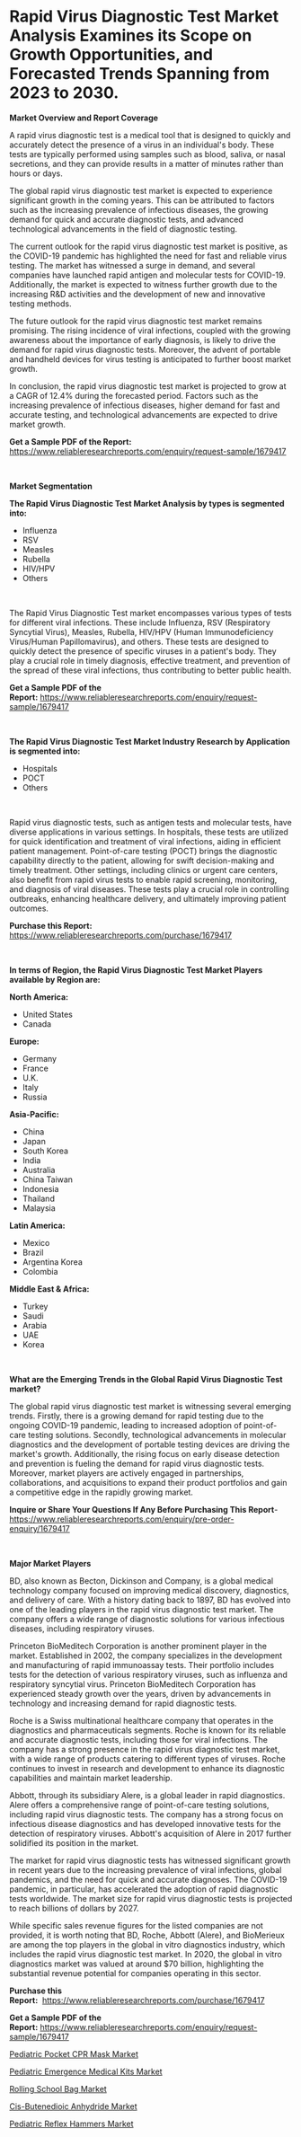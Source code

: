 <p><h1>Rapid Virus Diagnostic Test Market Analysis Examines its Scope on Growth Opportunities, and Forecasted Trends Spanning from 2023 to 2030.</h1></p><p><strong>Market Overview and Report Coverage</strong></p>
<p><p>A rapid virus diagnostic test is a medical tool that is designed to quickly and accurately detect the presence of a virus in an individual's body. These tests are typically performed using samples such as blood, saliva, or nasal secretions, and they can provide results in a matter of minutes rather than hours or days.</p><p>The global rapid virus diagnostic test market is expected to experience significant growth in the coming years. This can be attributed to factors such as the increasing prevalence of infectious diseases, the growing demand for quick and accurate diagnostic tests, and advanced technological advancements in the field of diagnostic testing.</p><p>The current outlook for the rapid virus diagnostic test market is positive, as the COVID-19 pandemic has highlighted the need for fast and reliable virus testing. The market has witnessed a surge in demand, and several companies have launched rapid antigen and molecular tests for COVID-19. Additionally, the market is expected to witness further growth due to the increasing R&D activities and the development of new and innovative testing methods.</p><p>The future outlook for the rapid virus diagnostic test market remains promising. The rising incidence of viral infections, coupled with the growing awareness about the importance of early diagnosis, is likely to drive the demand for rapid virus diagnostic tests. Moreover, the advent of portable and handheld devices for virus testing is anticipated to further boost market growth.</p><p>In conclusion, the rapid virus diagnostic test market is projected to grow at a CAGR of 12.4% during the forecasted period. Factors such as the increasing prevalence of infectious diseases, higher demand for fast and accurate testing, and technological advancements are expected to drive market growth.</p></p>
<p><strong>Get a Sample PDF of the Report:</strong> <a href="https://www.reliableresearchreports.com/enquiry/request-sample/1679417">https://www.reliableresearchreports.com/enquiry/request-sample/1679417</a></p>
<p>&nbsp;</p>
<p><strong>Market Segmentation</strong></p>
<p><strong>The Rapid Virus Diagnostic Test Market Analysis by types is segmented into:</strong></p>
<p><ul><li>Influenza</li><li>RSV</li><li>Measles</li><li>Rubella</li><li>HIV/HPV</li><li>Others</li></ul></p>
<p>&nbsp;</p>
<p><p>The Rapid Virus Diagnostic Test market encompasses various types of tests for different viral infections. These include Influenza, RSV (Respiratory Syncytial Virus), Measles, Rubella, HIV/HPV (Human Immunodeficiency Virus/Human Papillomavirus), and others. These tests are designed to quickly detect the presence of specific viruses in a patient's body. They play a crucial role in timely diagnosis, effective treatment, and prevention of the spread of these viral infections, thus contributing to better public health.</p></p>
<p><strong>Get a Sample PDF of the Report:</strong>&nbsp;<a href="https://www.reliableresearchreports.com/enquiry/request-sample/1679417">https://www.reliableresearchreports.com/enquiry/request-sample/1679417</a></p>
<p>&nbsp;</p>
<p><strong>The Rapid Virus Diagnostic Test Market Industry Research by Application is segmented into:</strong></p>
<p><ul><li>Hospitals</li><li>POCT</li><li>Others</li></ul></p>
<p>&nbsp;</p>
<p><p>Rapid virus diagnostic tests, such as antigen tests and molecular tests, have diverse applications in various settings. In hospitals, these tests are utilized for quick identification and treatment of viral infections, aiding in efficient patient management. Point-of-care testing (POCT) brings the diagnostic capability directly to the patient, allowing for swift decision-making and timely treatment. Other settings, including clinics or urgent care centers, also benefit from rapid virus tests to enable rapid screening, monitoring, and diagnosis of viral diseases. These tests play a crucial role in controlling outbreaks, enhancing healthcare delivery, and ultimately improving patient outcomes.</p></p>
<p><strong>Purchase this Report:</strong>&nbsp; <a href="https://www.reliableresearchreports.com/purchase/1679417">https://www.reliableresearchreports.com/purchase/1679417</a></p>
<p>&nbsp;</p>
<p><strong>In terms of Region, the Rapid Virus Diagnostic Test Market Players available by Region are:</strong></p>
<p>
    <p> <strong> North America: </strong>
        <ul>
            <li>United States</li>
            <li>Canada</li>
        </ul>
        </p> 
    <p> <strong> Europe: </strong>
        <ul>
            <li>Germany</li>
            <li>France</li>
            <li>U.K.</li>
            <li>Italy</li>
            <li>Russia</li>
        </ul>
        </p> 
    <p> <strong> Asia-Pacific: </strong>
        <ul>
            <li>China</li>
            <li>Japan</li>
            <li>South Korea</li>
            <li>India</li>
            <li>Australia</li>
            <li>China Taiwan</li>
            <li>Indonesia</li>
            <li>Thailand</li>
            <li>Malaysia</li>
        </ul>
        </p> 
    <p> <strong> Latin America: </strong>
        <ul>
            <li>Mexico</li>
            <li>Brazil</li>
            <li>Argentina Korea</li>
            <li>Colombia</li>
        </ul>
        </p> 
    <p> <strong> Middle East & Africa: </strong>
        <ul>
            <li>Turkey</li>
            <li>Saudi</li>
            <li>Arabia</li>
            <li>UAE</li>
            <li>Korea</li>
        </ul>
    </p>
    </p>
<p>&nbsp;</p>
<p><strong>What are the Emerging Trends in the Global Rapid Virus Diagnostic Test market?</strong></p>
<p><p>The global rapid virus diagnostic test market is witnessing several emerging trends. Firstly, there is a growing demand for rapid testing due to the ongoing COVID-19 pandemic, leading to increased adoption of point-of-care testing solutions. Secondly, technological advancements in molecular diagnostics and the development of portable testing devices are driving the market's growth. Additionally, the rising focus on early disease detection and prevention is fueling the demand for rapid virus diagnostic tests. Moreover, market players are actively engaged in partnerships, collaborations, and acquisitions to expand their product portfolios and gain a competitive edge in the rapidly growing market.</p></p>
<p><strong>Inquire or Share Your Questions If Any Before Purchasing This Report</strong>- <a href="https://www.reliableresearchreports.com/enquiry/pre-order-enquiry/1679417">https://www.reliableresearchreports.com/enquiry/pre-order-enquiry/1679417</a></p>
<p>&nbsp;</p>
<p><strong>Major Market Players</strong></p>
<p><p>BD, also known as Becton, Dickinson and Company, is a global medical technology company focused on improving medical discovery, diagnostics, and delivery of care. With a history dating back to 1897, BD has evolved into one of the leading players in the rapid virus diagnostic test market. The company offers a wide range of diagnostic solutions for various infectious diseases, including respiratory viruses.</p><p>Princeton BioMeditech Corporation is another prominent player in the market. Established in 2002, the company specializes in the development and manufacturing of rapid immunoassay tests. Their portfolio includes tests for the detection of various respiratory viruses, such as influenza and respiratory syncytial virus. Princeton BioMeditech Corporation has experienced steady growth over the years, driven by advancements in technology and increasing demand for rapid diagnostic tests.</p><p>Roche is a Swiss multinational healthcare company that operates in the diagnostics and pharmaceuticals segments. Roche is known for its reliable and accurate diagnostic tests, including those for viral infections. The company has a strong presence in the rapid virus diagnostic test market, with a wide range of products catering to different types of viruses. Roche continues to invest in research and development to enhance its diagnostic capabilities and maintain market leadership.</p><p>Abbott, through its subsidiary Alere, is a global leader in rapid diagnostics. Alere offers a comprehensive range of point-of-care testing solutions, including rapid virus diagnostic tests. The company has a strong focus on infectious disease diagnostics and has developed innovative tests for the detection of respiratory viruses. Abbott's acquisition of Alere in 2017 further solidified its position in the market.</p><p>The market for rapid virus diagnostic tests has witnessed significant growth in recent years due to the increasing prevalence of viral infections, global pandemics, and the need for quick and accurate diagnoses. The COVID-19 pandemic, in particular, has accelerated the adoption of rapid diagnostic tests worldwide. The market size for rapid virus diagnostic tests is projected to reach billions of dollars by 2027.</p><p>While specific sales revenue figures for the listed companies are not provided, it is worth noting that BD, Roche, Abbott (Alere), and BioMerieux are among the top players in the global in vitro diagnostics industry, which includes the rapid virus diagnostic test market. In 2020, the global in vitro diagnostics market was valued at around $70 billion, highlighting the substantial revenue potential for companies operating in this sector.</p></p>
<p><strong>Purchase this Report:</strong>&nbsp;&nbsp;<a href="https://www.reliableresearchreports.com/purchase/1679417">https://www.reliableresearchreports.com/purchase/1679417</a></p>
<p></p>
<p><strong>Get a Sample PDF of the Report:</strong>&nbsp;<a href="https://www.reliableresearchreports.com/enquiry/request-sample/1679417">https://www.reliableresearchreports.com/enquiry/request-sample/1679417</a></p>
<p><p><a href="https://www.linkedin.com/pulse/pediatric-pocket-cpr-mask-market-size-share-amp-trends-kiylf/">Pediatric Pocket CPR Mask Market</a></p><p><a href="https://www.linkedin.com/pulse/pediatric-emergence-medical-kits-market-research-report-ftref/">Pediatric Emergence Medical Kits Market</a></p><p><a href="https://medium.com/@dennismurphy47/rolling-school-bag-market-research-report-its-history-and-forecast-2023-to-2030-e70f7673572e">Rolling School Bag Market</a></p><p><a href="https://medium.com/@irwingibson727/cis-butenedioic-anhydride-market-research-report-its-history-and-forecast-2023-to-2030-043b81203503">Cis-Butenedioic Anhydride Market</a></p><p><a href="https://www.linkedin.com/pulse/pediatric-reflex-hammers-market-insights-players-forecast-2akuf/">Pediatric Reflex Hammers Market</a></p></p>